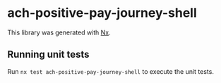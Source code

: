 # ach-positive-pay-journey-shell

This library was generated with [Nx](https://nx.dev).

## Running unit tests

Run `nx test ach-positive-pay-journey-shell` to execute the unit tests.
